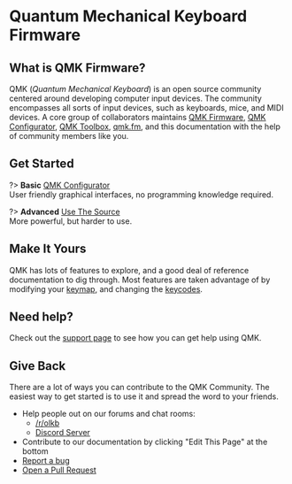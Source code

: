 # Quantum Mechanical Keyboard Firmware

## What is QMK Firmware?

QMK (*Quantum Mechanical Keyboard*) is an open source community centered around developing computer input devices. The community encompasses all sorts of input devices, such as keyboards, mice, and MIDI devices. A core group of collaborators maintains [QMK Firmware](https://github.com/qmk/qmk_firmware), [QMK Configurator](https://config.qmk.fm), [QMK Toolbox](https://github.com/qmk/qmk_toolbox), [qmk.fm](https://qmk.fm), and this documentation with the help of community members like you.

## Get Started

<div class="flex-container">

?> **Basic** [QMK Configurator](newbs_building_firmware_configurator) <br>
User friendly graphical interfaces, no programming knowledge required.

?> **Advanced** [Use The Source](newbs) <br> 
More powerful, but harder to use.

</div>

## Make It Yours

QMK has lots of features to explore, and a good deal of reference documentation to dig through. Most features are taken advantage of by modifying your [keymap](keymap), and changing the [keycodes](keycodes).

## Need help?

Check out the [support page](support) to see how you can get help using QMK.

## Give Back

There are a lot of ways you can contribute to the QMK Community. The easiest way to get started is to use it and spread the word to your friends.

* Help people out on our forums and chat rooms:
    * [/r/olkb](https://www.reddit.com/r/olkb/)
    * [Discord Server](https://discord.gg/Uq7gcHh)
* Contribute to our documentation by clicking "Edit This Page" at the bottom
* [Report a bug](https://github.com/qmk/qmk_firmware/issues/new/choose)
* [Open a Pull Request](contributing)

